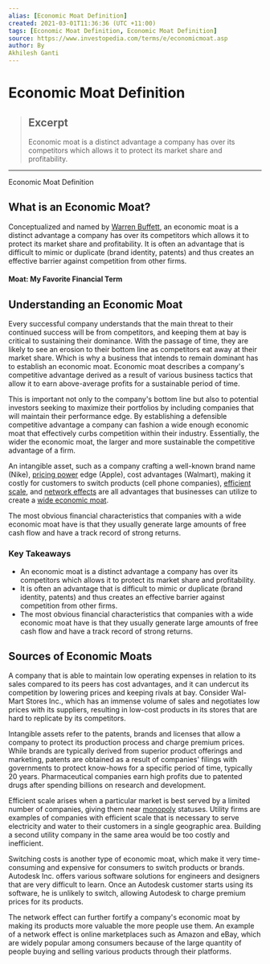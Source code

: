 ```yaml
---
alias: [Economic Moat Definition]
created: 2021-03-01T11:36:36 (UTC +11:00)
tags: [Economic Moat Definition, Economic Moat Definition]
source: https://www.investopedia.com/terms/e/economicmoat.asp
author: By
Akhilesh Ganti
---
```


# Economic Moat Definition

> ## Excerpt
> Economic moat is a distinct advantage a company has over its competitors which allows it to protect its market share and profitability.

---

Economic Moat Definition
## What is an Economic Moat?

Conceptualized and named by [Warren Buffett](https://www.investopedia.com/articles/01/071801.asp), an economic moat is a distinct advantage a company has over its competitors which allows it to protect its market share and profitability. It is often an advantage that is difficult to mimic or duplicate (brand identity, patents) and thus creates an effective barrier against competition from other firms.

#### Moat: My Favorite Financial Term

## Understanding an Economic Moat

Every successful company understands that the main threat to their continued success will be from competitors, and keeping them at bay is critical to sustaining their dominance. With the passage of time, they are likely to see an erosion to their bottom line as competitors eat away at their market share. Which is why a business that intends to remain dominant has to establish an economic moat. Economic moat describes a company's competitive advantage derived as a result of various business tactics that allow it to earn above-average profits for a sustainable period of time.

This is important not only to the company's bottom line but also to potential investors seeking to maximize their portfolios by including companies that will maintain their performance edge. By establishing a defensible competitive advantage a company can fashion a wide enough economic moat that effectively curbs competition within their industry. Essentially, the wider the economic moat, the larger and more sustainable the competitive advantage of a firm.

An intangible asset, such as a company crafting a well-known brand name (Nike), [pricing power](https://www.investopedia.com/terms/p/pricingpower.asp) edge (Apple), cost advantages (Walmart), making it costly for customers to switch products (cell phone companies), [efficient scale](https://www.investopedia.com/terms/m/minimum_efficiency_scale.asp), and [network effects](https://www.investopedia.com/terms/n/network-effect.asp) are all advantages that businesses can utilize to create a [wide economic moat](https://www.investopedia.com/terms/w/wide-economic-moat.asp).

The most obvious financial characteristics that companies with a wide economic moat have is that they usually generate large amounts of free cash flow and have a track record of strong returns.

### Key Takeaways

-   An economic moat is a distinct advantage a company has over its competitors which allows it to protect its market share and profitability.
-   It is often an advantage that is difficult to mimic or duplicate (brand identity, patents) and thus creates an effective barrier against competition from other firms.
-   The most obvious financial characteristics that companies with a wide economic moat have is that they usually generate large amounts of free cash flow and have a track record of strong returns.

## Sources of Economic Moats

A company that is able to maintain low operating expenses in relation to its sales compared to its peers has cost advantages, and it can undercut its competition by lowering prices and keeping rivals at bay. Consider Wal-Mart Stores Inc., which has an immense volume of sales and negotiates low prices with its suppliers, resulting in low-cost products in its stores that are hard to replicate by its competitors.

Intangible assets refer to the patents, brands and licenses that allow a company to protect its production process and charge premium prices. While brands are typically derived from superior product offerings and marketing, patents are obtained as a result of companies' filings with governments to protect know-hows for a specific period of time, typically 20 years. Pharmaceutical companies earn high profits due to patented drugs after spending billions on research and development.

Efficient scale arises when a particular market is best served by a limited number of companies, giving them near [monopoly](https://www.investopedia.com/terms/m/monopoly.asp) statuses. Utility firms are examples of companies with efficient scale that is necessary to serve electricity and water to their customers in a single geographic area. Building a second utility company in the same area would be too costly and inefficient.

Switching costs is another type of economic moat, which make it very time-consuming and expensive for consumers to switch products or brands. Autodesk Inc. offers various software solutions for engineers and designers that are very difficult to learn. Once an Autodesk customer starts using its software, he is unlikely to switch, allowing Autodesk to charge premium prices for its products.

The network effect can further fortify a company's economic moat by making its products more valuable the more people use them. An example of a network effect is online marketplaces such as Amazon and eBay, which are widely popular among consumers because of the large quantity of people buying and selling various products through their platforms.
